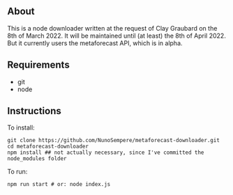 ## About

This is a node downloader written at the request of Clay Graubard on the 8th of March 2022. It will be maintained until (at least) the 8th of April 2022. But it currently users the metaforecast API, which is in alpha.

## Requirements
- git
- node

## Instructions

To install:
```
git clone https://github.com/NunoSempere/metaforecast-downloader.git
cd metaforecast-downloader
npm install ## not actually necessary, since I've committed the node_modules folder
```

To run:
```
npm run start # or: node index.js
```
